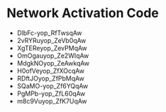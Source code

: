 # Network Activation Code
* DlbFc-yop_RfTwsqAw
* 2vRYRuyop_ZeVb0qAw
* XgTEReyop_ZevPMqAw
* OmOgauyop_Ze2WIqAw
* MdgkNOyop_ZeAwkqAw
* H0ofVeyop_ZfXOcqAw
* RDftJOyop_ZfPbMqAw
* SQaMO-yop_Zf6YQqAw
* PgMPb-yop_ZfL60qAw
* m8c9Vuyop_ZfK7UqAw